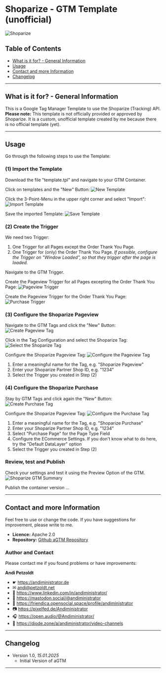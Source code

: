 # Shoparize - GTM Template (unofficial)

![Shoparize](assets/shoparize.png)

## Table of Contents

- [What is it for? - General Information](#what-is-it-for----general-information)
- [Usage](#usage)
- [Contact and more Information](#contact-and-more-information)
- [Changelog](#changelog)

---

## What is it for? - General Information

This is a Google Tag Manager Template to use the Shoparize (Tracking) API.
**Please note:** This template is not officially provided or approved by Shoparize. It is a custom, unofficial template created by me because there is no official template (yet).

---

## Usage

Go through the following steps to use the Template:

### (1) Import the Template

Download the file "template.tpl" and navigate to your GTM Container.

Click on templates and the "New" Button:
![New Template](assets/shoparize-import-1.png)

Click the 3-Point-Menu in the upper right corner and select "Import":
![Import Template](assets/shoparize-import-2.png)

Save the imported Template:
![Save Template](assets/shoparize-import-3.png)

### (2) Create the Trigger

We need two Trigger:
1. One Trigger for all Pages except the Order Thank You Page.
2. One Trigger for (only) the Order Thank You Page.
*If possible, configure the Trigger on "Window Loaded", so that they trigger after the page is loaded.*

Navigate to the GTM Trigger.

Create the Pageview Trigger for all Pages excepting the Order Thank You Page:
![Pageview Trigger](assets/shoparize-trigger-pageview.png)

Create the Pageview Trigger for the Order Thank You Page:
![Purchase Trigger](assets/shoparize-trigger-purchase.png)

### (3) Configure the Shoparize Pageview

Navigate to the GTM Tags and click the "New" Button:
![Create Pageview Tag](assets/shoparize-pageview-tag-1.png)

Click in the Tag Configuration and select the Shoparize Tag:
![Select the Shoparize Tag](assets/shoparize-pageview-tag-2.png)

Configure the Shoparize Pageview Tag:
![Configure the Pageview Tag](assets/shoparize-pageview-tag-3.png)

1. Enter a meaningful name for the Tag, e.g. "Shoparize Pageview"
2. Enter your Shoparize Partner Shop ID, e.g. "1234"
3. Select the Trigger you created in Step (2)

### (4) Configure the Shoparize Purchase

Stay by GTM Tags and click again the "New" Button:
![Create Purchase Tag](assets/shoparize-purchase-tag-1.png)

Configure the Shoparize Pageview Tag:
![Configure the Purchase Tag](assets/shoparize-purchase-tag-2.png)

1. Enter a meaningful name for the Tag, e.g. "Shoparize Purchase"
2. Enter your Shoparize Partner Shop ID, e.g. "1234"
3. Select "Purchase Page" for the Page Type Field
4. Configure the ECommerce Settings. If you don't know what to do here, try the "Default DataLayer" option
5. Select the Trigger you created in Step (2)

### Review, test and Publish

Check your settings and test it using the Preview Option of the GTM.
![Shoparize GTM Summary](assets/shoparize-gtm-summary.png)

Publish the container version ...

---

## Contact and more Information

Feel free to use or change the code. If you have suggestions for improvement, please write to me.

- **Licence:** Apache 2.0
- **Repository:** [Github aGTM Repository](https://github.com/Andiministrator/Shoparize)

### Author and Contact

Please contact me if you found problems or have improvements:

**Andi Petzoldt**

- ☛ https://andiministrator.de
- ✉ andi@petzoldt.net
- 🧳 https://www.linkedin.com/in/andiministrator/
- 🐘 https://mastodon.social/@andiministrator
- 👥 https://friendica.opensocial.space/profile/andiministrator
- 📷 https://pixelfed.de/Andiministrator
- 🎧 https://open.audio/@Andiministrator/
- 🎥 https://diode.zone/a/andiministrator/video-channels

---

## Changelog

- Version 1.0, *15.01.2025*
  - Initial Version of aGTM

---
